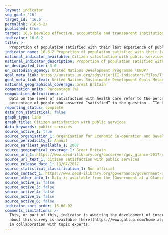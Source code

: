 ```yaml
---
layout: indicator
sdg_goal: '16'
target_id: '16.6'
permalink: /16-6-2/
published: true
target: 16.6 Develop effective, accountable and transparent institutions at all levels
indicator: 16.6.2
title: >-
  Proportion of population satisfied with their last experience of public services
indicator_name: 16.6.2 Proportion of population satisfied with their last experience of public services
national_indicator_available: Citizen satisfaction with public services
national_indicator_description: Proportion of population satisfied with public services.
un_designated_tier: 3.0
un_custodian_agency: United Nations Development Programme (UNDP)
goal_meta_link: https://unstats.un.org/sdgs/tierIII-indicators/files/Tier3-16-06-02.pdf
goal_meta_link_text: United Nations Sustainable Development Goals Metadata (PDF 4.0 MB)
national_geographical_coverage: Great Britain
computation_units: Percentage (%)
computation_definitions: >-
  Data on the level of satisfaction with health care refer to the percentage of people who answered “satisfied” to the question - “In the city or area where you live, are you satisfied or dissatisfied with the availability of quality health care?” For education, data refer to the
  percentage of people who answered “satisfied” to the question - ”In the city or area where you live, are you satisfied or dissatisfied with the educational system or the schools?”
reporting_status: complete
data_non_statistical: false
graph_type: line
graph_title: Citizen satisfaction with public services
data_keywords: public services
source_active_1: true
source_organisation_1: Organisation for Economic Co-operation and Development
source_periodicity_1: Annual
source_earliest_available_1: 2007
source_geographical_coverage_1: Great Britain
source_url_1: https://www.oecd-ilibrary.org/docserver/gov_glance-2017-en.pdf?expires=1552564537&id=id&accname=guest&checksum=8ED5C6C8BAB0689E351DB1E2AF482B75
source_url_text_1: Citizen satisfaction with public services
source_release_date_1: 13/07/2017
source_statistical_classification_1: Non-official
source_contact_1: https://www.oecd-ilibrary.org/governance/government-at-a-glance-2017_gov_glance-2017-en;jsessionid=4DIlNU0xM85fs_eRXrGKZlc1.ip-10-240-5-85
source_other_info_1: Data is available from the [Government at a Glance 2017[(https://www.oecd-ilibrary.org/governance/government-at-a-glance-2017_gov_glance-2017-en) publication - see chapter 14 for citizen satisfaction with public services and institutions
source_active_2: false
source_active_3: false
source_active_4: false
source_active_5: false
source_active_6: false
indicator_sort_order: 16-06-02
comments_limitations: >-
  This, or part of this, indicator is awaiting the development of internationally established methodology and standards (classified by the UN as tier 3). Data were collected by Gallup World Poll, generally based on a representative sample of 1000 citizens in each country. More information
  about this survey is available [here](https://www.gallup.com/home.aspx) This indicator is being used as an approximation of the UN SDG Indicator. Where possible, we will work to identify or develop UK data to meet the global indicator specification. This indicator has not been identified
  in collaboration with topic experts.
---
```

